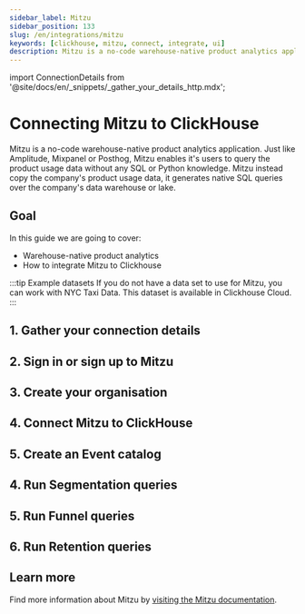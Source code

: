 ```yaml
---
sidebar_label: Mitzu
sidebar_position: 133
slug: /en/integrations/mitzu
keywords: [clickhouse, mitzu, connect, integrate, ui]
description: Mitzu is a no-code warehouse-native product analytics application.
---
```

import ConnectionDetails from '@site/docs/en/_snippets/_gather_your_details_http.mdx';

# Connecting Mitzu to ClickHouse

Mitzu is a no-code warehouse-native product analytics application. Just like Amplitude, Mixpanel or Posthog, Mitzu enables it's users to
query the product usage data without any SQL or Python knowledge. Mitzu instead copy the company's product usage data, it generates native SQL 
queries over the company's data warehouse or lake.

## Goal

In this guide we are going to cover: 
- Warehouse-native product analytics
- How to integrate Mitzu to Clickhouse

:::tip Example datasets
If you do not have a data set to use for Mitzu, you can work with NYC Taxi Data. 
This dataset is available in Clickhouse Cloud.
:::

## 1. Gather your connection details
<ConnectionDetails />

## 2. Sign in or sign up to Mitzu 

## 3. Create your organisation

## 4. Connect Mitzu to ClickHouse

## 5. Create an Event catalog

## 4. Run Segmentation queries

## 5. Run Funnel queries

## 6. Run Retention queries

## Learn more

Find more information about Mitzu by <a href="https://docs.mitezu.io" target="_blank">visiting the Mitzu documentation</a>.
